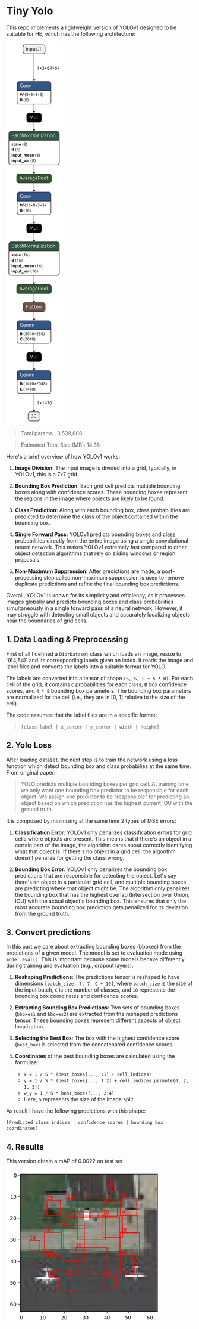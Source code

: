# Tiny Yolo 

This repo implements a lightweight version of YOLOv1 designed to be suitable for HE, which has the following architecture:

![CNN Architecture](images/model.png)

>Total params : 3,539,806

>Estimated Total Size (MB): 14.38

Here's a brief overview of how YOLOv1 works:

1. **Image Division**: The input image is divided into a grid, typically, in YOLOv1, this is a 7x7 grid.

2. **Bounding Box Prediction**: Each grid cell predicts multiple bounding boxes along with confidence scores. These bounding boxes represent the regions in the image where objects are likely to be found.

3. **Class Prediction**: Along with each bounding box, class probabilities are predicted to determine the class of the object contained within the bounding box.

4. **Single Forward Pass**: YOLOv1 predicts bounding boxes and class probabilities directly from the entire image using a single convolutional neural network. This makes YOLOv1 extremely fast compared to other object detection algorithms that rely on sliding windows or region proposals.

5. **Non-Maximum Suppression**: After predictions are made, a post-processing step called non-maximum suppression is used to remove duplicate predictions and refine the final bounding box predictions.

Overall, YOLOv1 is known for its simplicity and efficiency, as it processes images globally and predicts bounding boxes and class probabilities simultaneously in a single forward pass of a neural network. However, it may struggle with detecting small objects and accurately localizing objects near the boundaries of grid cells.

## 1. Data Loading & Preprocessing

First of all I defined a `DiorDataset` class which loads an image, resize to '(64,64)' and its corresponding labels given an index. It reads the image and label files and converts the labels into a suitable format for YOLO.

The labels are converted into a tensor of shape `(S, S, C + 5 * B)`. For each cell of the grid, it contains `C` probabilities for each class, `B` box confidence scores, and `4 * B` bounding box parameters. The bounding box parameters are normalized for the cell (i.e., they are in [0, 1] relative to the size of the cell).

The code assumes that the label files are in a specific format: 
> `[class label | x_center | y_center | width | height]`

## 2.   Yolo Loss

After loading dataset, the next step is to train the network using a loss function which detect bounding box and class probabilies at the same time. From original paper:
> YOLO predicts multiple bounding boxes per grid cell. At training time we only want one bounding box predictor to be responsible for each object. We assign one predictor to be “responsible” for predicting an object based on which prediction has the highest current IOU with the ground truth.

It is composed by minimizing at the same time 2 types of MSE errors:

1. **Classification Error**: YOLOv1 only penalizes classification errors for grid cells where objects are present. This means that if there's an object in a certain part of the image, the algorithm cares about correctly identifying what that object is. If there's no object in a grid cell, the algorithm doesn't penalize for getting the class wrong.

2. **Bounding Box Error**: YOLOv1 only penalizes the bounding box predictions that are responsible for detecting the object. Let's say there's an object in a particular grid cell, and multiple bounding boxes are predicting where that object might be. The algorithm only penalizes the bounding box that has the highest overlap (Intersection over Union, IOU) with the actual object's bounding box. This ensures that only the most accurate bounding box prediction gets penalized for its deviation from the ground truth.

## 3.  Convert predictions

In this part we care about extracting bounding boxes (bboxes) from the predictions of a given model. The model is set to evaluation mode using `model.eval()`. This is important because some models behave differently during training and evaluation (e.g., dropout layers).

1. **Reshaping Predictions**: The predictions tensor is reshaped to have dimensions `[batch_size, 7, 7, C + 10]`, where `batch_size` is the size of the input batch, `C` is the number of classes, and `10` represents the bounding box coordinates and confidence scores.

2. **Extracting Bounding Box Predictions**: Two sets of bounding boxes (`bboxes1` and `bboxes2`) are extracted from the reshaped predictions tensor. These bounding boxes represent different aspects of object localization.

3. **Selecting the Best Box**: The box with the highest confidence score (`best_box`) is selected from the concatenated confidence scores.

4. **Coordinates** of the best bounding boxes are calculated using the formulae:
    - `x = 1 / S * (best_boxes[..., :1] + cell_indices)`
    - `y = 1 / S * (best_boxes[..., 1:2] + cell_indices.permute(0, 2, 1, 3))`
    - `w_y = 1 / S * best_boxes[..., 2:4]`
    - Here, `S` represents the size of the image split.

As result I have the following predictions with this shape: 

    [Predicted class indices | confidence scores | bounding box coordinates]

## 4. Results

This version obtain a mAP of 0.0022 on test set.

![result](images/output_img.png)